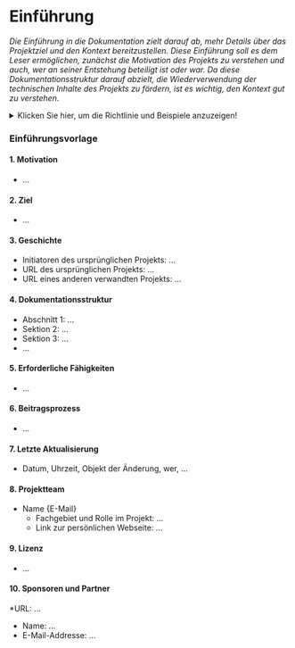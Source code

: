 # Einführung

*Die Einführung in die Dokumentation zielt darauf ab, mehr Details über das Projektziel und den Kontext bereitzustellen. Diese Einführung soll es dem Leser ermöglichen, zunächst die Motivation des Projekts zu verstehen und auch, wer an seiner Entstehung beteiligt ist oder war. Da diese Dokumentationsstruktur darauf abzielt, die Wiederverwendung der technischen Inhalte des Projekts zu fördern, ist es wichtig, den Kontext gut zu verstehen.*

<Details>
  <summary>Klicken Sie hier, um die Richtlinie und Beispiele anzuzeigen!</summary>
  
## Motivationen

*Dieser Abschnitt befasst sich mit der Frage: Warum starten Sie dieses Projekt?*


Als Beispiel:
  
Das Projekt [BCN3D Moveo](https://github.com/BCN3D/BCN3D-Moveo/) ist durch die hohen Kosten motiviert
der Materialien, die Studenten im Grundstudium verwenden müssen, um zu lernen, wie man mechatronische Systeme konstruiert.

## Ziele

*Dieser Abschnitt befasst sich mit der Frage: Was wird in diesem Projekt geliefert?*

Als Beispiel:
  
Das Projekt [BCN3D Moveo](https://github.com/BCN3D/BCN3D-Moveo/) ist ein Open-Source-Roboterarm
die jeder in der Lage sein sollte - mit oder ohne Modifikation - zu Hause ohne großen Aufwand nachzubauen
technisches Wissen und teure Materialien.
Der Roboterarm wird mehrere der bestehenden Trainingsrouten unterstützen:
mechanisches Design, Automatisierung, industrielle Programmierung usw.


## Geschichte

*Hier können gerne die vorhandenen Quellen, die in diesem Projekt verwendet wurden, mit Ortsangabe genannt werden*

- Initiatoren des ursprünglichen Projekts
- URL des ursprünglichen Projekts
- URL anderer verwandter Projekte


## Dokumentationsstruktur

*Wie ist Ihre Dokumentation organisiert?*


Diese Richtlinien geben Ihnen eine Standardstruktur, die sich hauptsächlich an das Produkt anlehnt
Lebenszyklus und die technologische Zerlegung. Es ist in der in diesem Projekt verfügbaren Dokumentationsvorlage implementiert.
  
Zum Beispiel:
- Einführung
- Spezifikation
- Entwurf
- Herstellung
- Montage
- Verwenden
- Wartung
- Verfügung

Und in jedem der Abschnitte, falls erforderlich:
- Mechanisch
- Elektronisch
-Software

## Benötigte Fähigkeiten

*Welches spezifische Wissen muss ein Hersteller besitzen, um Ihr Produkt – mit oder ohne Modifikation – wiederzuverwenden??*

Zum Beispiel:
  
Das Projekt echoopen benötigt grundlegende Kenntnisse über die medizinische Ultraschalltechnologie wie Ultraschallbildgebung,
eine Frage der akustischen Impedanz usw.


## Beitragsprozess

*Beschreiben Sie hier, wie ein Maker zu Ihrem Projekt beitragen kann*

- Beispiel eines Beitragsprozesses:
  - Veröffentlichen Sie ein [Problem] und skizzieren Sie kurz die Änderungen, die Sie vornehmen möchten
  - Wenn Sie nach Anregungen suchen, was Sie beitragen möchten, durchsuchen Sie die Probleme mit den Labels "Requests" oder "Bug".
  - Zweige beschreiben
  - Beschreiben Sie, was ein Pull Request (PR) enthalten soll (detaillierte Beschreibung der Änderungen, Zusammenfassung des Tests,
    Problemnummern, die der PR löst)
  - Codestil angeben
  - Contributor-Lizenzvereinbarung


## Letzte Updates

*Was war das letzte Update Ihrer Dokumentation?*

- Letzte Änderung (Datum, Uhrzeit, Gegenstand der Änderung, wer,...)


## Projektteam

*Beschreiben Sie hier, wer der Leiter und die Hauptverantwortlichen des Projekts sind*

- Name {E-Mail}
  - Fachgebiet und Rolle im Projekt
  - Link zur persönlichen Webseite
  
  
## Lizenz

*Welche Open-Source-Hardwarelizenz erfüllt Ihr Projekt?*


- [Vergleich von kostenlosen und Open-Source-Softwarelizenzen](https://en.wikipedia.org/wiki/Comparison_of_free_and_open-source_software_licences)
- [Lizenz offener Hardwareprojekte](https://opensource.com/law/15/2/intro-open-hardware-licensing#:~:text=Open%20source%20hardware%20is%20hardware,on%20their% 20Hardware%20at%20all.)


## Sponsoren und Partner

Wer fördert Ihr Projekt?

-URL:
- Name:
- E-Mail-Addresse:


  </details>
  
### Einführungsvorlage

 #### 1. Motivation
   * ...

 #### 2. Ziel
   * ...

 #### 3. Geschichte
   * Initiatoren des ursprünglichen Projekts: ...
   * URL des ursprünglichen Projekts: ...
   * URL eines anderen verwandten Projekts: ...
 #### 4. Dokumentationsstruktur
   * Abschnitt 1: ...
   * Sektion 2: ...
   * Sektion 3: ...
   * ...
 #### 5. Erforderliche Fähigkeiten
   * ...
 #### 6. Beitragsprozess
   * ...
 #### 7. Letzte Aktualisierung
   * Datum, Uhrzeit, Objekt der Änderung, wer, ...
 #### 8. Projektteam
   * Name {E-Mail}
       * Fachgebiet und Rolle im Projekt: ...
       * Link zur persönlichen Webseite: ...
#### 9. Lizenz
   * ...
#### 10. Sponsoren und Partner
   *URL: ...
   * Name: ...
   * E-Mail-Addresse: ...
